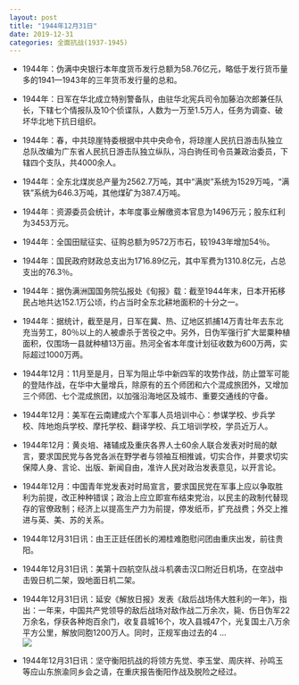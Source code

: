 ```yaml
---
layout: post
title: "1944年12月31日"
date: 2019-12-31
categories: 全面抗战(1937-1945)
---
```


<meta name="referrer" content="no-referrer" />

- 1944年：伪满中央银行本年度货币发行总额为58.76亿元，略低于发行货币量多的1941—1943年的三年货币发行量的总和。 

- 1944年：日军在华北成立特别警备队，由驻华北宪兵司令加藤泊次郎兼任队长，下辖七个情报队及10个侦谍队，人数为一万至1.5万人，任务为调查、破坏华北地下抗日组织。 

- 1944年：春，中共琼崖特委根据中共中央命令，将琼崖人民抗日游击队独立总队改编为广东省人民抗日游击队独立纵队，冯白驹任司令员兼政治委员，下辖四个支队，共4000余人。 

- 1944年：全东北煤炭总产量为2562.7万吨，其中“满炭”系统为1529万吨，“满铁”系统为646.3万吨，其他煤矿为387.4万吨。 

- 1944年：资源委员会统计，本年度事业解缴资本官息为1496万元；股东红利为3453万元。 

- 1944年：全国田赋征实、征购总额为9572万市石，较1943年增加54％。 

- 1944年：国民政府财政总支出为1716.89亿元，其中军费为1310.8亿元，占总支出的76.3％。 

- 1944年：据伪满洲国国务院弘报处《旬报》载：截至1944年末，日本开拓移民占地共达152.1万公顷，约占当时全东北耕地面积的十分之一。 

- 1944年：据统计，截至是月，日军在冀、热、辽地区抓捕14万青壮年去东北充当劳工，80％以上的人被虐杀于苦役之中。另外，日伪军强行扩大罂粟种植面积，仅围场一县就种植13万亩。热河全省本年度计划征收数为600万两，实际超过1000万两。 

- 1944年12月：11月至是月，日军为阻止华中新四军的攻势作战，防止盟军可能的登陆作战，在华中大量增兵，除原有的五个师团和六个混成旅团外，又增加三个师团、七个混成旅团，以加强沿海地区及城市、重要交通线的守备。 

- 1944年12月：美军在云南建成六个军事人员培训中心：参谋学校、步兵学校、阵地炮兵学校、摩托学校、翻译学校、兵工培训学校，学员近万人。 

- 1944年12月：黄炎培、褚辅成及重庆各界人士60余人联合发表对时局的献言，要求国民党与各党各派在野学者与领袖互相推诚，切实合作，并要求切实保障人身、言论、出版、新闻自由，准许人民对政治发表意见，以开言论。 

- 1944年12月：中国青年党发表对时局宣言，要求国民党在军事上应以争取胜利为前提，改正种种错误；政治上应立即宣布结束党治，以民主的政制代替现存的官僚政制；经济上以提高生产力为前提，停发纸币，扩充战费；外交上推进与英、美、苏的关系。 

- 1944年12月31日讯：由王正廷任团长的湘桂难胞慰问团由重庆出发，前往贵阳。 

- 1944年12月31日讯：美第十四航空队战斗机袭击汉口附近日机场，在空战中击毁日机二架，毁地面日机二架。 

- 1944年12月31日讯：延安《解放日报》发表《敌后战场伟大胜利的一年》，指出：一年来，中国共产党领导的敌后战场对敌作战二万余次，毙、伤日伪军22万余名，俘获各种炮百余门，收复县城16个，攻入县城47个，光复国土八万余平方公里，解放同胞1200万人。同时，正规军由过去的4 ... <br/><img src="https://wx3.sinaimg.cn/large/aca367d8ly1gafmlcgj2rj20c809zglq.jpg" />

- 1944年12月31日讯：坚守衡阳抗战的将领方先觉、李玉堂、周庆祥、孙鸣玉等应山东旅渝同乡会之请，在重庆报告衡阳作战及脱险之经过。 

